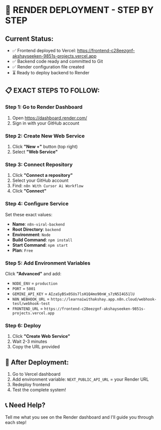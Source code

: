 # 🚀 **RENDER DEPLOYMENT - STEP BY STEP**

## **Current Status:**
- ✅ Frontend deployed to Vercel: https://frontend-c28eezgnf-akshayseeken-9851s-projects.vercel.app
- ✅ Backend code ready and committed to Git
- ✅ Render configuration file created
- ⏳ Ready to deploy backend to Render

## **📋 EXACT STEPS TO FOLLOW:**

### **Step 1: Go to Render Dashboard**
1. Open https://dashboard.render.com/
2. Sign in with your GitHub account

### **Step 2: Create New Web Service**
1. Click **"New +"** button (top right)
2. Select **"Web Service"**

### **Step 3: Connect Repository**
1. Click **"Connect a repository"**
2. Select your GitHub account
3. Find: `n8n With Cursor Ai Workflow`
4. Click **"Connect"**

### **Step 4: Configure Service**
Set these exact values:
- **Name**: `n8n-viral-backend`
- **Root Directory**: `backend`
- **Environment**: `Node`
- **Build Command**: `npm install`
- **Start Command**: `npm start`
- **Plan**: `Free`

### **Step 5: Add Environment Variables**
Click **"Advanced"** and add:
- `NODE_ENV` = `production`
- `PORT` = `5001`
- `GEMINI_API_KEY` = `AIzaSyBSx0SUs7lsH1Q4mo90nW_s7zN5I4G51lU`
- `N8N_WEBHOOK_URL` = `https://learnaiwithakshay.app.n8n.cloud/webhook-test/webhook-test`
- `FRONTEND_URL` = `https://frontend-c28eezgnf-akshayseeken-9851s-projects.vercel.app`

### **Step 6: Deploy**
1. Click **"Create Web Service"**
2. Wait 2-3 minutes
3. Copy the URL provided

## **🎯 After Deployment:**
1. Go to Vercel dashboard
2. Add environment variable: `NEXT_PUBLIC_API_URL` = your Render URL
3. Redeploy frontend
4. Test the complete system!

## **📞 Need Help?**
Tell me what you see on the Render dashboard and I'll guide you through each step!
